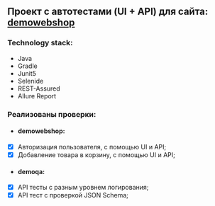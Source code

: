 ## Проект с автотестами (UI + API) для сайта: [demowebshop](http://demowebshop.tricentis.com/)
### Technology stack:
- Java
- Gradle
- Junit5
- Selenide
- REST-Assured
- Allure Report

### Реализованы проверки:

* #### demowebshop:
- [X] Авторизация пользователя, с помощью UI и API;
- [X] Добавление товара в корзину, с помощью UI и API;

* #### demoqa:
- [X] API тесты с разным уровнем логирования;
- [X] API тест с проверкой JSON Schema;
